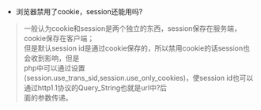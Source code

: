 *	浏览器禁用了cookie，session还能用吗?		

>	一般认为cookie和session是两个独立的东西，session保存在服务端，cookie保存在客户端；		
但是默认session id是通过cookie保存的，所以禁用cookie的话session也会收到影响，但是		
php中可以通过设置(session.use_trans_sid,session.use_only_cookies)，使session id也可以通过http1.1协议的Query_String也就是url中?后		
面的参数传递。		

